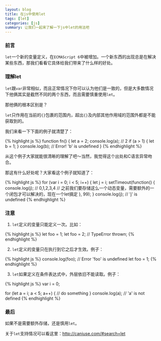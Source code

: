 ```yaml
---
layout: blog
title: 在js中使用let
tags: [let]
categories: [js]
summary: 让我们一起来了解一下js中let的用法吧
---
```


### 前言

`let`一个新的变量定义，在`ECMAScript 6`中被增加。一个新东西的出现总是在解决某些东西，那我们看看它具体给我们带来了什么样的好处。

### 理解let

`let`跟`var`非常相似，而且正常情况下你可以认为他们是一致的，但是大多数情况下他俩其实是截然不同的两个东西，而且需要慎重使用`let`。

那他俩的根本区别是？

`let`只作用在当前的`{}`包裹的范围内，超出`{}`及内部其他作用域的范围外都是不能获取到的。

我们来看一下下面的例子就清楚了：

{% highlight js %}
function fn() {
    let a = 2;
    console.log(a); // 2
    if (a > 1) {
        let b = 1;
    }
    console.log(b); // Error! 'b' is undefined
}
{% endhighlight %}

从这个例子大家就能很清晰的理解了吧～当然，我觉得这个出处和C语言异常吻合。

那这有什么好处呢？大家看这个例子就知道了：

{% highlight js %}
for (var i = 0; i < 5; i++) {
    let j = i;
    setTimeout(function() {
        console.log(j); // 0,1,2,3,4
        // 之前我们要存储这么一个动态变量，需要额外的一个闭包才可以解决的，现在一个let搞定
    }, 99);
}
console.log(j); // 'j' is undefined
{% endhighlight %}

### 注意

1. `let`定义的变量只能定义一次。比如：

{% highlight js %}
let foo = 1;
let foo = 2; // TypeError thrown;
{% endhighlight %}

2. `let`定义的变量只在执行到它之后才生效。例子：

{% highlight js %}
console.log(foo); // Error 'foo' is undefined
let foo = 1;
{% endhighlight %}

3. `let`如果定义在条件表达式中，外层依旧不能读取。例子：

{% highlight js %}
var i = 0;

for (let a = i; a < 5; a++) {
    // do something
}
console.log(a); // 'a' is not defined
{% endhighlight %}

### 最后

如果不是需要额外存储，还是慎用`let`。

关于`let`支持情况可以看这里：<http://caniuse.com/#search=let>
